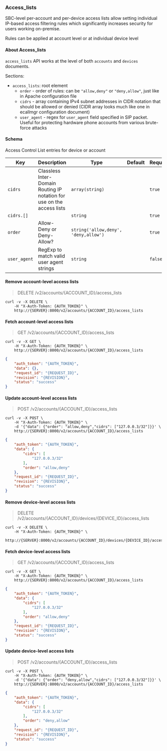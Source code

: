 ### Access_lists

SBC-level per-account and per-device access lists allow setting individual IP-based access filtering rules which
significantly increases security for users working on-premise.

Rules can be applied at account level or at individual device level

#### About Access_lists

`access_lists` API works at the level of both `accounts` and `devices` documents.

Sections:

* `access_lists`: root element
    * `order` - order of rules: can be `"allow,deny"` or `"deny,allow"`, just like in Apache configuration file
    * `cidrs` - array containing IPv4 subnet addresses in CIDR notation that should be allowed or denied (CIDR array looks much like one in ecallmgr configuration document)
    * `user_agent` - regex for `user_agent` field specified in SIP packet. Useful for protecting hardware phone accounts from various brute-force attacks

#### Schema

Access Control List entries for device or account

Key | Description | Type | Default | Required
--- | ----------- | ---- | ------- | --------
`cidrs` | Classless Inter-Domain Routing IP notation for use on the access lists | `array(string)` |   | `true`
`cidrs.[]` |   | `string` |   | `true`
`order` | Allow-Deny or Deny-Allow? | `string('allow,deny', 'deny,allow')` |   | `true`
`user_agent` | RegExp to match valid user agent strings | `string` |   | `false`




#### Remove account-level access lists

> DELETE /v2/accounts/{ACCOUNT_ID}/access_lists

```shell
curl -v -X DELETE \
    -H "X-Auth-Token: {AUTH_TOKEN}" \
    http://{SERVER}:8000/v2/accounts/{ACCOUNT_ID}/access_lists
```


#### Fetch account-level access lists

> GET /v2/accounts/{ACCOUNT_ID}/access_lists

```shell
curl -v -X GET \
    -H "X-Auth-Token: {AUTH_TOKEN}" \
    http://{SERVER}:8000/v2/accounts/{ACCOUNT_ID}/access_lists
```

```json
{
    "auth_token": "{AUTH_TOKEN}",
    "data": {},
    "request_id": "{REQUEST_ID}",
    "revision": "{REVISION}",
    "status": "success"
}
```


#### Update account-level access lists

> POST /v2/accounts/{ACCOUNT_ID}/access_lists

```shell
curl -v -X POST \
    -H "X-Auth-Token: {AUTH_TOKEN}" \
    -d '{"data": {"order": "allow,deny","cidrs": ["127.0.0.3/32"]}}' \
    http://{SERVER}:8000/v2/accounts/{ACCOUNT_ID}/access_lists
```

```json
{
    "auth_token": "{AUTH_TOKEN}",
    "data": {
        "cidrs": [
            "127.0.0.3/32"
        ],
        "order": "allow,deny"
    },
    "request_id": "{REQUEST_ID}",
    "revision": "{REVISION}",
    "status": "success"
}
```


#### Remove device-level access lists

> DELETE /v2/accounts/{ACCOUNT_ID}/devices/{DEVICE_ID}/access_lists

```shell
curl -v -X DELETE \
    -H "X-Auth-Token: {AUTH_TOKEN}" \
    http://{SERVER}:8000/v2/accounts/{ACCOUNT_ID}/devices/{DEVICE_ID}/access_lists
```


#### Fetch device-level access lists

> GET /v2/accounts/{ACCOUNT_ID}/access_lists

```shell
curl -v -X GET \
    -H "X-Auth-Token: {AUTH_TOKEN}" \
    http://{SERVER}:8000/v2/accounts/{ACCOUNT_ID}/access_lists
```

```json
{
    "auth_token": "{AUTH_TOKEN}",
    "data": {
        "cidrs": [
            "127.0.0.3/32"
        ],
        "order": "allow,deny"
    },
    "request_id": "{REQUEST_ID}",
    "revision": "{REVISION}",
    "status": "success"
}
```


#### Update device-level access lists

> POST /v2/accounts/{ACCOUNT_ID}/access_lists

```shell
curl -v -X POST \
    -H "X-Auth-Token: {AUTH_TOKEN}" \
    -d '{"data": {"order": "deny,allow","cidrs": ["127.0.0.3/32"]}}' \
    http://{SERVER}:8000/v2/accounts/{ACCOUNT_ID}/access_lists
```

```json
{
    "auth_token": "{AUTH_TOKEN}",
    "data": {
        "cidrs": [
            "127.0.0.3/32"
        ],
        "order": "deny,allow"
    },
    "request_id": "{REQUEST_ID}",
    "revision": "{REVISION}",
    "status": "success"
}
```
